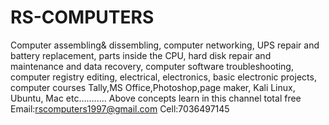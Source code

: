 # RS-COMPUTERS
Computer assembling&amp; dissembling, computer networking, UPS repair and battery replacement, parts inside the CPU, hard disk repair and maintenance and data recovery, computer software troubleshooting, computer registry editing, electrical, electronics, basic electronic projects, computer courses Tally,MS Office,Photoshop,page maker, Kali Linux, Ubuntu, Mac etc........... Above concepts learn in this channel total free Email:rscomputers1997@gmail.com Cell:7036497145
